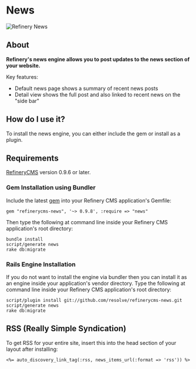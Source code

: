 # News

![Refinery News](http://refinerycms.com/system/images/0000/0646/news.png)

## About

__Refinery's news engine allows you to post updates to the news section of your website.__

Key features:

* Default news page shows a summary of recent news posts
* Detail view shows the full post and also linked to recent news on the "side bar"

## How do I use it?

To install the news engine, you can either include the gem or install as a plugin.

## Requirements

[RefineryCMS](http://refinerycms.com) version 0.9.6 or later.

### Gem Installation using Bundler

Include the latest [gem](http://rubygems.org/gems/refinerycms-news) into your Refinery CMS application's Gemfile:

    gem "refinerycms-news", '~> 0.9.8', :require => "news"

Then type the following at command line inside your Refinery CMS application's root directory:

    bundle install
    script/generate news
    rake db:migrate

### Rails Engine Installation

If you do not want to install the engine via bundler then you can install it as an engine inside your application's vendor directory.
Type the following at command line inside your Refinery CMS application's root directory:

    script/plugin install git://github.com/resolve/refinerycms-news.git
    script/generate news
    rake db:migrate

## RSS (Really Simple Syndication)

To get RSS for your entire site, insert this into the head section of your layout after installing:

    <%= auto_discovery_link_tag(:rss, news_items_url(:format => 'rss')) %>
